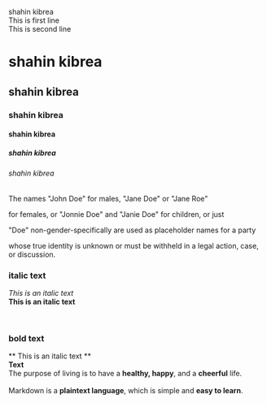 <!--markdown tutorial -->
shahin kibrea </br>
This is first line </br>
This is second line

# shahin kibrea
## shahin kibrea
### shahin kibrea
#### shahin kibrea
##### shahin kibrea
###### shahin kibrea

<p>The names "John Doe" for males, "Jane Doe" or "Jane Roe"</p>
<p> for females, or "Jonnie Doe" and "Janie Doe" for children, or just</p>
<p>"Doe" non-gender-specifically are used as placeholder names for a party</p>
<p>whose true identity is unknown or must be withheld in a legal action, case, or discussion.</p>

### italic text
 _This is an italic text_</br>
 __This is an italic text__

<br/>

### bold text
** This is an italic text **
<br/>
**Text** 
<br/>
The purpose of living is to have a **healthy, happy**, and a **cheerful** life.  
<br/>
Markdown is a **plaintext language**, which is simple and **easy to learn**.  
<br/>
